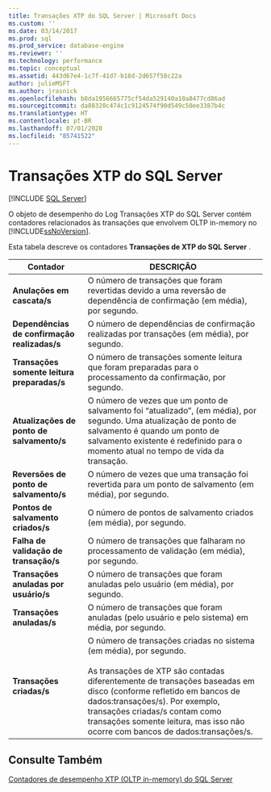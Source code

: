 ```yaml
---
title: Transações XTP do SQL Server | Microsoft Docs
ms.custom: ''
ms.date: 03/14/2017
ms.prod: sql
ms.prod_service: database-engine
ms.reviewer: ''
ms.technology: performance
ms.topic: conceptual
ms.assetid: 443d67e4-1c7f-41d7-b18d-2d657f58c22a
author: julieMSFT
ms.author: jrasnick
ms.openlocfilehash: b8da1956665775cf54da529140a10a8477cd86ad
ms.sourcegitcommit: da88320c474c1c9124574f90d549c50ee3387b4c
ms.translationtype: HT
ms.contentlocale: pt-BR
ms.lasthandoff: 07/01/2020
ms.locfileid: "85741522"
---
```

# <a name="sql-server-xtp-transactions"></a>Transações XTP do SQL Server
 [!INCLUDE [SQL Server](../../includes/applies-to-version/sqlserver.md)]

  O objeto de desempenho do Log Transações XTP do SQL Server contém contadores relacionados às transações que envolvem OLTP in-memory no [!INCLUDE[ssNoVersion](../../includes/ssnoversion-md.md)].  
  
 Esta tabela descreve os contadores **Transações de XTP do SQL Server** .  
  
|Contador|DESCRIÇÃO|  
|-------------|-----------------|  
|**Anulações em cascata/s**|O número de transações que foram revertidas devido a uma reversão de dependência de confirmação (em média), por segundo.|  
|**Dependências de confirmação realizadas/s**|O número de dependências de confirmação realizadas por transações (em média), por segundo.|  
|**Transações somente leitura preparadas/s**|O número de transações somente leitura que foram preparadas para o processamento da confirmação, por segundo.|  
|**Atualizações de ponto de salvamento/s**|O número de vezes que um ponto de salvamento foi “atualizado”, (em média), por segundo. Uma atualização de ponto de salvamento é quando um ponto de salvamento existente é redefinido para o momento atual no tempo de vida da transação.|  
|**Reversões de ponto de salvamento/s**|O número de vezes que uma transação foi revertida para um ponto de salvamento (em média), por segundo.|  
|**Pontos de salvamento criados/s**|O número de pontos de salvamento criados (em média), por segundo.|  
|**Falha de validação de transação/s**|O número de transações que falharam no processamento de validação (em média), por segundo.|  
|**Transações anuladas por usuário/s**|O número de transações que foram anuladas pelo usuário (em média), por segundo.|  
|**Transações anuladas/s**|O número de transações que foram anuladas (pelo usuário e pelo sistema) em média, por segundo.|  
|**Transações criadas/s**|O número de transações criadas no sistema (em média), por segundo.<br /><br /> As transações de XTP são contadas diferentemente de transações baseadas em disco (conforme refletido em bancos de dados:transações/s). Por exemplo, transações criadas/s contam como transações somente leitura, mas isso não ocorre com bancos de dados:transações/s.|  
  
## <a name="see-also"></a>Consulte Também  
 [Contadores de desempenho XTP &#40;OLTP in-memory&#41; do SQL Server](../../relational-databases/performance-monitor/sql-server-xtp-in-memory-oltp-performance-counters.md)  
  
  
